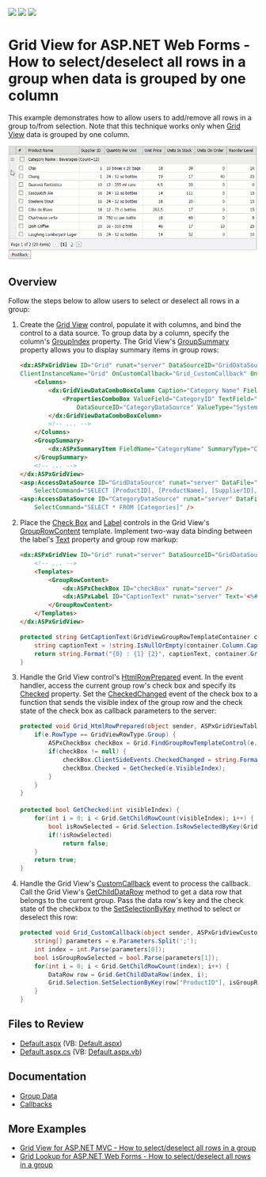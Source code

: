 <!-- default badges list -->
![](https://img.shields.io/endpoint?url=https://codecentral.devexpress.com/api/v1/VersionRange/128534875/19.2.4%2B)
[![](https://img.shields.io/badge/Open_in_DevExpress_Support_Center-FF7200?style=flat-square&logo=DevExpress&logoColor=white)](https://supportcenter.devexpress.com/ticket/details/E1760)
[![](https://img.shields.io/badge/📖_How_to_use_DevExpress_Examples-e9f6fc?style=flat-square)](https://docs.devexpress.com/GeneralInformation/403183)
<!-- default badges end -->
# Grid View for ASP.NET Web Forms - How to select/deselect all rows in a group when data is grouped by one column
This example demonstrates how to allow users to add/remove all rows in a group to/from selection. Note that this technique works only when [Grid View](https://docs.devexpress.com/AspNet/5823/components/grid-view?p=netframework) data is grouped by one column.

![Select/Deselect a Group](select-deselect.gif)

## Overview

Follow the steps below to allow users to select or deselect all rows in a group:

1. Create the [Grid View](https://docs.devexpress.com/AspNet/DevExpress.Web.ASPxGridView?p=netframework) control, populate it with columns, and bind the control to a data source. To group data by a column, specify the column's [GroupIndex](https://docs.devexpress.com/AspNet/DevExpress.Web.GridViewDataColumn.GroupIndex?p=netframework) property. The Grid View's [GroupSummary](https://docs.devexpress.com/AspNet/DevExpress.Web.ASPxGridView.GroupSummary) property allows you to display summary items in group rows:

    ```aspx
    <dx:ASPxGridView ID="Grid" runat="server" DataSourceID="GridDataSource" KeyFieldName="ProductID"
    ClientInstanceName="Grid" OnCustomCallback="Grid_CustomCallback" OnHtmlRowPrepared="Grid_HtmlRowPrepared">
        <Columns>
            <dx:GridViewDataComboBoxColumn Caption="Category Name" FieldName="CategoryID" GroupIndex="0">
                <PropertiesComboBox ValueField="CategoryID" TextField="CategoryName" 
                    DataSourceID="CategoryDataSource" ValueType="System.Int32" />
            </dx:GridViewDataComboBoxColumn>
            <!-- ... -->
        </Columns>
        <GroupSummary>
            <dx:ASPxSummaryItem FieldName="CategoryName" SummaryType="Count" />
        </GroupSummary>
        <!-- ... -->
    </dx:ASPxGridView>
    <asp:AccessDataSource ID="GridDataSource" runat="server" DataFile="~/App_Data/nwind.mdb"
        SelectCommand="SELECT [ProductID], [ProductName], [SupplierID], [CategoryID], [QuantityPerUnit], [UnitPrice], [UnitsInStock], [UnitsOnOrder], [ReorderLevel], [Discontinued] FROM [Products]" />
    <asp:AccessDataSource ID="CategoryDataSource" runat="server" DataFile="~/App_Data/nwind.mdb"
        SelectCommand="SELECT * FROM [Categories]" />
    ```

2. Place the [Check Box](https://docs.devexpress.com/AspNet/11415/components/data-editors/checkbox) and [Label](https://docs.devexpress.com/AspNet/11590/components/data-editors/label) controls in the Grid View's [GroupRowContent](https://docs.devexpress.com/AspNet/DevExpress.Web.GridViewTemplates.GroupRowContent?p=netframework) template. Implement two-way data binding between the label's [Text](https://docs.devexpress.com/AspNet/DevExpress.Web.ASPxLabel.Text) property and group row markup: 

    ```aspx
    <dx:ASPxGridView ID="Grid" runat="server" DataSourceID="GridDataSource" ClientInstanceName="Grid">
        <!-- ... -->
        <Templates>
            <GroupRowContent>
                <dx:ASPxCheckBox ID="checkBox" runat="server" />
                <dx:ASPxLabel ID="CaptionText" runat="server" Text='<%# GetCaptionText(Container) %>' />
            </GroupRowContent>
        </Templates>
    </dx:ASPxGridView>
    ```

    ```cs
    protected string GetCaptionText(GridViewGroupRowTemplateContainer container) {
        string captionText = !string.IsNullOrEmpty(container.Column.Caption) ? container.Column.Caption : container.Column.FieldName;
        return string.Format("{0} : {1} {2}", captionText, container.GroupText, container.SummaryText);
    }
    ```

3. Handle the Grid View control's [HtmlRowPrepared](https://docs.devexpress.com/AspNet/DevExpress.Web.ASPxGridView.HtmlRowPrepared?p=netframework) event. In the event handler, access the current group row's check box and specify its [Checked](https://docs.devexpress.com/AspNet/DevExpress.Web.ASPxCheckBox.Checked?p=netframework) property. Set the [CheckedChanged](https://docs.devexpress.com/AspNet/DevExpress.Web.CheckEditClientSideEvents.CheckedChanged) event of the check box to a function that sends the visible index of the group row and the check state of the check box as callback parameters to the server:

    ```cs
    protected void Grid_HtmlRowPrepared(object sender, ASPxGridViewTableRowEventArgs e) {
        if(e.RowType == GridViewRowType.Group) {
            ASPxCheckBox checkBox = Grid.FindGroupRowTemplateControl(e.VisibleIndex, "checkBox") as ASPxCheckBox;
            if(checkBox != null) {
                checkBox.ClientSideEvents.CheckedChanged = string.Format("function(s, e){{ Grid.PerformCallback('{0};' + s.GetChecked()); }}", e.VisibleIndex);
                checkBox.Checked = GetChecked(e.VisibleIndex);
            }
        }
    }

    protected bool GetChecked(int visibleIndex) {
        for(int i = 0; i < Grid.GetChildRowCount(visibleIndex); i++) {
            bool isRowSelected = Grid.Selection.IsRowSelectedByKey(Grid.GetChildDataRow(visibleIndex, i)["ProductID"]); 
            if(!isRowSelected)
                return false;
        }
        return true;
    }
    ```

4. Handle the Grid View's [CustomCallback](https://docs.devexpress.com/AspNet/DevExpress.Web.ASPxGridView.CustomCallback?p=netframework) event to process the callback. Call the Grid View's [GetChildDataRow](https://docs.devexpress.com/AspNet/DevExpress.Web.ASPxGridView.GetChildDataRow(System.Int32-System.Int32)?p=netframework) method to get a data row that belongs to the current group. Pass the data row's key and the check state of the checkbox to the [SetSelectionByKey](https://docs.devexpress.com/AspNet/DevExpress.Web.Data.WebDataSelection.SetSelectionByKey(System.Object-System.Boolean)?p=netframework) method to select or deselect this row:

    ```cs
    protected void Grid_CustomCallback(object sender, ASPxGridViewCustomCallbackEventArgs e) {
        string[] parameters = e.Parameters.Split(';');
        int index = int.Parse(parameters[0]);
        bool isGroupRowSelected = bool.Parse(parameters[1]);
        for(int i = 0; i < Grid.GetChildRowCount(index); i++) {
            DataRow row = Grid.GetChildDataRow(index, i);
            Grid.Selection.SetSelectionByKey(row["ProductID"], isGroupRowSelected);
        }
    }
    ```

## Files to Review

* [Default.aspx](./CS/WebSite/Default.aspx) (VB: [Default.aspx](./VB/WebSite/Default.aspx))
* [Default.aspx.cs](./CS/WebSite/Default.aspx.cs) (VB: [Default.aspx.vb](./VB/WebSite/Default.aspx.vb))

## Documentation

* [Group Data](https://docs.devexpress.com/AspNet/3715/components/grid-view/concepts/group-data)
* [Callbacks](https://docs.devexpress.com/AspNet/402559/common-concepts/callbacks)

## More Examples

* [Grid View for ASP.NET MVC - How to select/deselect all rows in a group](https://github.com/DevExpress-Examples/gridview-how-to-implement-select-unselect-for-all-rows-in-a-group-row-t362032)
* [Grid Lookup for ASP.NET Web Forms - How to select/deselect all rows in a group](https://github.com/DevExpress-Examples/how-to-implement-select-unselect-for-all-rows-in-a-group-row-in-aspxgridlookup-t299266)

